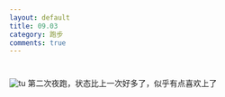 ```yaml
---
layout: default
title: 09.03
category: 跑步
comments: true
---
```


# 

![tu](http://ww1.sinaimg.cn/large/6f923d17gw1evpk9u5717j20hs0qok6e.jpg)
第二次夜跑，状态比上一次好多了，似乎有点喜欢上了
